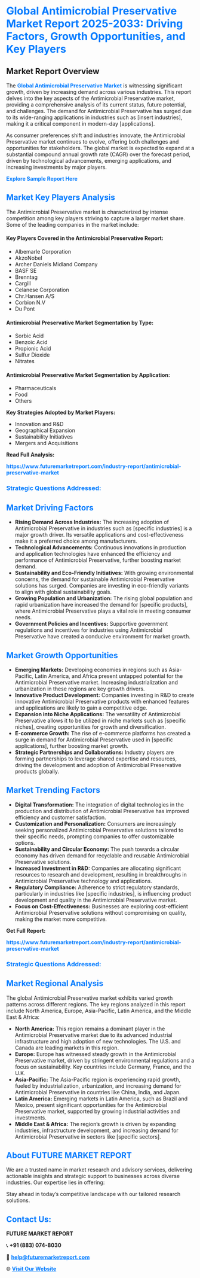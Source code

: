 <h1 style="color: #007BFF;">Global Antimicrobial Preservative Market Report 2025-2033: Driving Factors, Growth Opportunities, and Key Players</h1>

<section id="overview">
<h2>Market Report Overview</h2>
<p>The <a href="https://www.futuremarketreport.com/industry-report/antimicrobial-preservative-market" style="color: #007BFF; text-decoration: none;"><strong>Global Antimicrobial Preservative Market</strong></a> is witnessing significant growth, driven by increasing demand across various industries. This report delves into the key aspects of the Antimicrobial Preservative market, providing a comprehensive analysis of its current status, future potential, and challenges. The demand for Antimicrobial Preservative has surged due to its wide-ranging applications in industries such as [insert industries], making it a critical component in modern-day [applications].</p>
<p>As consumer preferences shift and industries innovate, the Antimicrobial Preservative market continues to evolve, offering both challenges and opportunities for stakeholders. The global market is expected to expand at a substantial compound annual growth rate (CAGR) over the forecast period, driven by technological advancements, emerging applications, and increasing investments by major players.</p>
</section>

<section id="overview">
<p><a href="https://www.futuremarketreport.com/request-sample/reportId=82917" style="color: #007BFF; text-decoration: none;"><strong>Explore Sample Report Here</strong></a></p>
</section>

<section id="key-players">
<h2 style="color: #007BFF;">Market Key Players Analysis</h2>
<p>The Antimicrobial Preservative market is characterized by intense competition among key players striving to capture a larger market share. Some of the leading companies in the market include:</p>
<h4>Key Players Covered in the Antimicrobial Preservative Report:</h4>
<ul><li>Albemarle Corporation</li><li>AkzoNobel</li><li>Archer Daniels Midland Company</li><li>BASF SE</li><li>Brenntag</li><li>Cargill</li><li>Celanese Corporation</li><li>Chr.Hansen A/S</li><li>Corbion N.V</li><li>Du Pont</li></ul>
<h4>Antimicrobial Preservative Market Segmentation by Type:</h4>
<ul><li>Sorbic Acid</li><li>Benzoic Acid</li><li>Propionic Acid</li><li>Sulfur Dioxide</li><li>Nitrates</li></ul>

<h4>Antimicrobial Preservative Market Segmentation by Application:</h4>
<ul><li>Pharmaceuticals</li><li>Food</li><li>Others</li></ul>
<p><strong>Key Strategies Adopted by Market Players:</strong></p>
<ul>
<li>Innovation and R&D</li>
<li>Geographical Expansion</li>
<li>Sustainability Initiatives</li>
<li>Mergers and Acquisitions</li>
</ul>
</section>

<section>
<p><strong>Read Full Analysis: </strong></p><a href="https://www.futuremarketreport.com/industry-report/antimicrobial-preservative-market" style="color: #007BFF; text-decoration: none;"><strong>https://www.futuremarketreport.com/industry-report/antimicrobial-preservative-market</strong></a>
<h3 style="color: #007BFF;">Strategic Questions Addressed:</h3>
</section>

<section id="driving-factors">
<h2 style="color: #007BFF;">Market Driving Factors</h2>
<ul>
<li><strong>Rising Demand Across Industries:</strong> The increasing adoption of Antimicrobial Preservative in industries such as [specific industries] is a major growth driver. Its versatile applications and cost-effectiveness make it a preferred choice among manufacturers.</li>
<li><strong>Technological Advancements:</strong> Continuous innovations in production and application technologies have enhanced the efficiency and performance of Antimicrobial Preservative, further boosting market demand.</li>
<li><strong>Sustainability and Eco-Friendly Initiatives:</strong> With growing environmental concerns, the demand for sustainable Antimicrobial Preservative solutions has surged. Companies are investing in eco-friendly variants to align with global sustainability goals.</li>
<li><strong>Growing Population and Urbanization:</strong> The rising global population and rapid urbanization have increased the demand for [specific products], where Antimicrobial Preservative plays a vital role in meeting consumer needs.</li>
<li><strong>Government Policies and Incentives:</strong> Supportive government regulations and incentives for industries using Antimicrobial Preservative have created a conducive environment for market growth.</li>
</ul>
</section>

<section id="growth-opportunities">
<h2 style="color: #007BFF;">Market Growth Opportunities</h2>
<ul>
<li><strong>Emerging Markets:</strong> Developing economies in regions such as Asia-Pacific, Latin America, and Africa present untapped potential for the Antimicrobial Preservative market. Increasing industrialization and urbanization in these regions are key growth drivers.</li>
<li><strong>Innovative Product Development:</strong> Companies investing in R&D to create innovative Antimicrobial Preservative products with enhanced features and applications are likely to gain a competitive edge.</li>
<li><strong>Expansion into Niche Applications:</strong> The versatility of Antimicrobial Preservative allows it to be utilized in niche markets such as [specific niches], creating opportunities for growth and diversification.</li>
<li><strong>E-commerce Growth:</strong> The rise of e-commerce platforms has created a surge in demand for Antimicrobial Preservative used in [specific applications], further boosting market growth.</li>
<li><strong>Strategic Partnerships and Collaborations:</strong> Industry players are forming partnerships to leverage shared expertise and resources, driving the development and adoption of Antimicrobial Preservative products globally.</li>
</ul>
</section>

<section id="trending-factors">
<h2 style="color: #007BFF;">Market Trending Factors</h2>
<ul>
<li><strong>Digital Transformation:</strong> The integration of digital technologies in the production and distribution of Antimicrobial Preservative has improved efficiency and customer satisfaction.</li>
<li><strong>Customization and Personalization:</strong> Consumers are increasingly seeking personalized Antimicrobial Preservative solutions tailored to their specific needs, prompting companies to offer customizable options.</li>
<li><strong>Sustainability and Circular Economy:</strong> The push towards a circular economy has driven demand for recyclable and reusable Antimicrobial Preservative solutions.</li>
<li><strong>Increased Investment in R&D:</strong> Companies are allocating significant resources to research and development, resulting in breakthroughs in Antimicrobial Preservative technology and applications.</li>
<li><strong>Regulatory Compliance:</strong> Adherence to strict regulatory standards, particularly in industries like [specific industries], is influencing product development and quality in the Antimicrobial Preservative market.</li>
<li><strong>Focus on Cost-Effectiveness:</strong> Businesses are exploring cost-efficient Antimicrobial Preservative solutions without compromising on quality, making the market more competitive.</li>
</ul>
</section>

<section>
<p><strong>Get Full Report: </strong></p><a href="https://www.futuremarketreport.com/industry-report/antimicrobial-preservative-market" style="color: #007BFF; text-decoration: none;"><strong>https://www.futuremarketreport.com/industry-report/antimicrobial-preservative-market</strong></a>
<h3 style="color: #007BFF;">Strategic Questions Addressed:</h3>
</section>


<section id="regional-analysis">
<h2 style="color: #007BFF;">Market Regional Analysis</h2>
<p>The global Antimicrobial Preservative market exhibits varied growth patterns across different regions. The key regions analyzed in this report include North America, Europe, Asia-Pacific, Latin America, and the Middle East & Africa:</p>
<ul>
<li><strong>North America:</strong> This region remains a dominant player in the Antimicrobial Preservative market due to its advanced industrial infrastructure and high adoption of new technologies. The U.S. and Canada are leading markets in this region.</li>
<li><strong>Europe:</strong> Europe has witnessed steady growth in the Antimicrobial Preservative market, driven by stringent environmental regulations and a focus on sustainability. Key countries include Germany, France, and the U.K.</li>
<li><strong>Asia-Pacific:</strong> The Asia-Pacific region is experiencing rapid growth, fueled by industrialization, urbanization, and increasing demand for Antimicrobial Preservative in countries like China, India, and Japan.</li>
<li><strong>Latin America:</strong> Emerging markets in Latin America, such as Brazil and Mexico, present significant opportunities for the Antimicrobial Preservative market, supported by growing industrial activities and investments.</li>
<li><strong>Middle East & Africa:</strong> The region’s growth is driven by expanding industries, infrastructure development, and increasing demand for Antimicrobial Preservative in sectors like [specific sectors].</li>
</ul>
</section>

<footer>
<h2 style="color: #007BFF;">About FUTURE MARKET REPORT</h2>
<p>We are a trusted name in market research and advisory services, delivering actionable insights and strategic support to businesses across diverse industries. Our expertise lies in offering:</p>

<p>Stay ahead in today’s competitive landscape with our tailored research solutions.</p>

<h2 style="color: #007BFF;">Contact Us:</h2>
<p><strong>FUTURE MARKET REPORT</strong></p>
<p>📞 <strong>+91 (883) 074-8030</strong></p>
<p>📧 <strong><a href="mailto:help@futuremarketreport.com" style="color: #007BFF;">help@futuremarketreport.com</a></strong></p>
<p>🌐 <strong><a href="https://www.futuremarketreport.com/" style="color: #007BFF;">Visit Our Website</a></strong></p>
</footer>